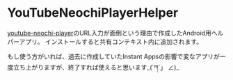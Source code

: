 # YouTubeNeochiPlayerHelper
[youtube-neochi-player](https://github.com/rutilicus/youtube-neochi-player)のURL入力が面倒という理由で作成したAndroid用ヘルパーアプリ。
インストールすると共有コンテキスト内に追加されます。

もし使う方がいれば、過去に作成していたInstant Appsの影響で変なアプリが一度立ち上がりますが、終了すれば使えると思います_(´ཀ`」 ∠)_
